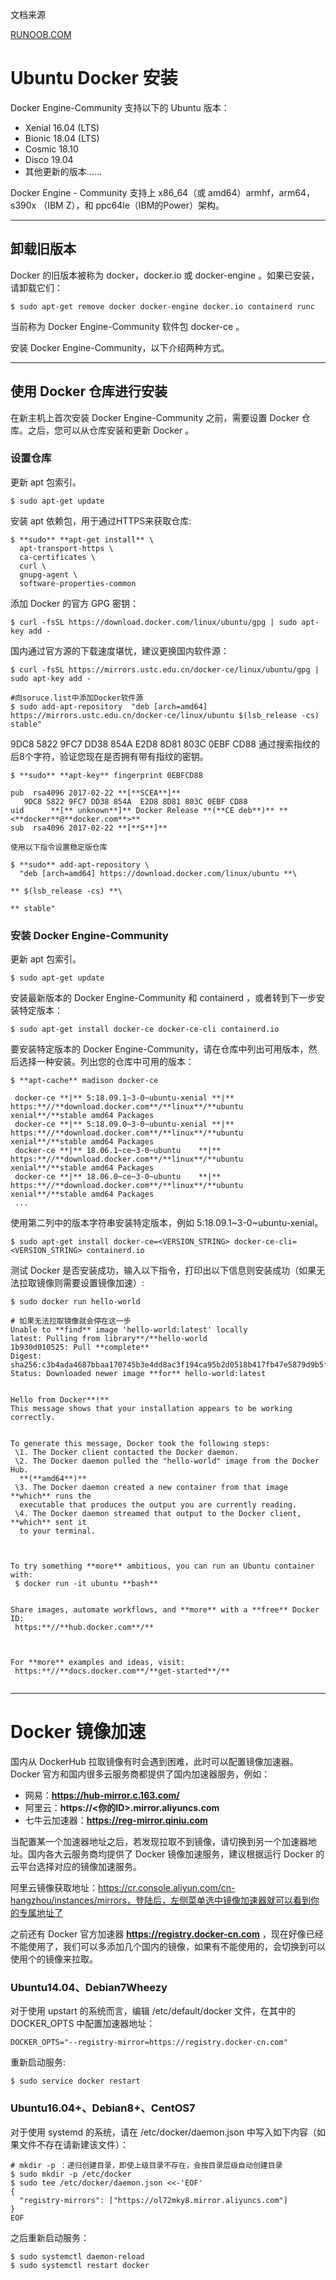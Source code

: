 文档来源

[RUNOOB.COM](https://www.runoob.com/docker/ubuntu-docker-install.html)

# Ubuntu Docker 安装

Docker Engine-Community 支持以下的 Ubuntu 版本：

- Xenial 16.04 (LTS)
- Bionic 18.04 (LTS)
- Cosmic 18.10
- Disco 19.04
- 其他更新的版本……

Docker Engine - Community 支持上 x86_64（或 amd64）armhf，arm64，s390x （IBM Z），和 ppc64le（IBM的Power）架构。

------



## 卸载旧版本

Docker 的旧版本被称为 docker，docker.io 或 docker-engine 。如果已安装，请卸载它们：

```
$ sudo apt-get remove docker docker-engine docker.io containerd runc
```

当前称为 Docker Engine-Community 软件包 docker-ce 。

安装 Docker Engine-Community，以下介绍两种方式。

------



## 使用 Docker 仓库进行安装

在新主机上首次安装 Docker Engine-Community 之前，需要设置 Docker 仓库。之后，您可以从仓库安装和更新 Docker 。

### 设置仓库

更新 apt 包索引。

```
$ sudo apt-get update
```

安装 apt 依赖包，用于通过HTTPS来获取仓库:

```
$ **sudo** **apt-get install** \
  apt-transport-https \
  ca-certificates \
  curl \
  gnupg-agent \
  software-properties-common
```

添加 Docker 的官方 GPG 密钥：

```
$ curl -fsSL https://download.docker.com/linux/ubuntu/gpg | sudo apt-key add -
```

国内通过官方源的下载速度堪忧，建议更换国内软件源：

```
$ curl -fsSL https://mirrors.ustc.edu.cn/docker-ce/linux/ubuntu/gpg | sudo apt-key add -

#向soruce.list中添加Docker软件源
$ sudo add-apt-repository  "deb [arch=amd64] https://mirrors.ustc.edu.cn/docker-ce/linux/ubuntu $(lsb_release -cs) stable"
```

9DC8 5822 9FC7 DD38 854A E2D8 8D81 803C 0EBF CD88 通过搜索指纹的后8个字符，验证您现在是否拥有带有指纹的密钥。

```
$ **sudo** **apt-key** fingerprint 0EBFCD88
  
pub  rsa4096 2017-02-22 **[**SCEA**]**
   9DC8 5822 9FC7 DD38 854A  E2D8 8D81 803C 0EBF CD88
uid      **[** unknown**]** Docker Release **(**CE deb**)** **<**docker**@**docker.com**>**
sub  rsa4096 2017-02-22 **[**S**]**

使用以下指令设置稳定版仓库

$ **sudo** add-apt-repository \
  "deb [arch=amd64] https://download.docker.com/linux/ubuntu **\

** $(lsb_release -cs) **\

** stable"
```

### 安装 Docker Engine-Community

更新 apt 包索引。

```
$ sudo apt-get update
```

安装最新版本的 Docker Engine-Community 和 containerd ，或者转到下一步安装特定版本：

```
$ sudo apt-get install docker-ce docker-ce-cli containerd.io
```

要安装特定版本的 Docker Engine-Community，请在仓库中列出可用版本，然后选择一种安装。列出您的仓库中可用的版本：

```
$ **apt-cache** madison docker-ce

 docker-ce **|** 5:18.09.1~3-0~ubuntu-xenial **|** https:**//**download.docker.com**/**linux**/**ubuntu  xenial**/**stable amd64 Packages
 docker-ce **|** 5:18.09.0~3-0~ubuntu-xenial **|** https:**//**download.docker.com**/**linux**/**ubuntu  xenial**/**stable amd64 Packages
 docker-ce **|** 18.06.1~ce~3-0~ubuntu    **|** https:**//**download.docker.com**/**linux**/**ubuntu  xenial**/**stable amd64 Packages
 docker-ce **|** 18.06.0~ce~3-0~ubuntu    **|** https:**//**download.docker.com**/**linux**/**ubuntu  xenial**/**stable amd64 Packages
 ...
```

使用第二列中的版本字符串安装特定版本，例如 5:18.09.1~3-0~ubuntu-xenial。

```
$ sudo apt-get install docker-ce=<VERSION_STRING> docker-ce-cli=<VERSION_STRING> containerd.io
```

测试 Docker 是否安装成功，输入以下指令，打印出以下信息则安装成功（如果无法拉取镜像则需要设置镜像加速）:

```
$ sudo docker run hello-world

# 如果无法拉取镜像就会停在这一步
Unable to **find** image 'hello-world:latest' locally
latest: Pulling from library**/**hello-world
1b930d010525: Pull **complete**                                                                  Digest: sha256:c3b4ada4687bbaa170745b3e4dd8ac3f194ca95b2d0518b417fb47e5879d9b5f
Status: Downloaded newer image **for** hello-world:latest


Hello from Docker**!**
This message shows that your installation appears to be working correctly.


To generate this message, Docker took the following steps:
 \1. The Docker client contacted the Docker daemon.
 \2. The Docker daemon pulled the "hello-world" image from the Docker Hub.
  **(**amd64**)**
 \3. The Docker daemon created a new container from that image **which** runs the
  executable that produces the output you are currently reading.
 \4. The Docker daemon streamed that output to the Docker client, **which** sent it
  to your terminal.



To try something **more** ambitious, you can run an Ubuntu container with:
 $ docker run -it ubuntu **bash**


Share images, automate workflows, and **more** with a **free** Docker ID:
 https:**//**hub.docker.com**/**



For **more** examples and ideas, visit:
 https:**//**docs.docker.com**/**get-started**/**


```

------

# Docker 镜像加速

国内从 DockerHub 拉取镜像有时会遇到困难，此时可以配置镜像加速器。Docker 官方和国内很多云服务商都提供了国内加速器服务，例如：

- 网易：**https://hub-mirror.c.163.com/**
- 阿里云：**https://<你的ID>.mirror.aliyuncs.com**
- 七牛云加速器：**https://reg-mirror.qiniu.com**

当配置某一个加速器地址之后，若发现拉取不到镜像，请切换到另一个加速器地址。国内各大云服务商均提供了 Docker 镜像加速服务，建议根据运行 Docker 的云平台选择对应的镜像加速服务。

阿里云镜像获取地址：https://cr.console.aliyun.com/cn-hangzhou/instances/mirrors，登陆后，左侧菜单选中镜像加速器就可以看到你的专属地址了

之前还有 Docker 官方加速器 **https://registry.docker-cn.com** ，现在好像已经不能使用了，我们可以多添加几个国内的镜像，如果有不能使用的，会切换到可以使用个的镜像来拉取。

### Ubuntu14.04、Debian7Wheezy

对于使用 upstart 的系统而言，编辑 /etc/default/docker 文件，在其中的 DOCKER_OPTS 中配置加速器地址：

```
DOCKER_OPTS="--registry-mirror=https://registry.docker-cn.com"
```

重新启动服务:

```
$ sudo service docker restart
```

### Ubuntu16.04+、Debian8+、CentOS7

对于使用 systemd 的系统，请在 /etc/docker/daemon.json 中写入如下内容（如果文件不存在请新建该文件）：

```
# mkdir -p ：递归创建目录，即使上级目录不存在，会按目录层级自动创建目录
$ sudo mkdir -p /etc/docker
$ sudo tee /etc/docker/daemon.json <<-'EOF'
{
  "registry-mirrors": ["https://ol72mky8.mirror.aliyuncs.com"]
}
EOF
```

之后重新启动服务：

```
$ sudo systemctl daemon-reload
$ sudo systemctl restart docker
```

